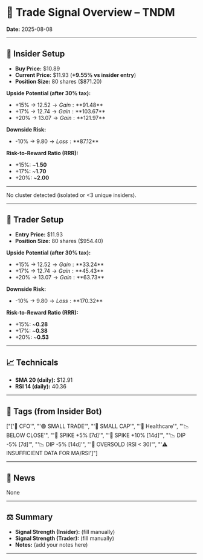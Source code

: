 
# 📝 Trade Signal Overview – TNDM

**Date:** 2025-08-08

---

## 👤 Insider Setup
- **Buy Price:** $10.89
- **Current Price:** $11.93 (**+9.55% vs insider entry**)
- **Position Size:** 80 shares ($871.20)

**Upside Potential (after 30% tax):**
- +15% → $12.52 → Gain: **$91.48**
- +17% → $12.74 → Gain: **$103.67**
- +20% → $13.07 → Gain: **$121.97**

**Downside Risk:**
- -10% → $9.80 → Loss: **$87.12**

**Risk-to-Reward Ratio (RRR):**
- +15%: ~**1.50**
- +17%: ~**1.70**
- +20%: ~**2.00**

---

No cluster detected (isolated or <3 unique insiders).

---

## 💸 Trader Setup
- **Entry Price:** $11.93
- **Position Size:** 80 shares ($954.40)

**Upside Potential (after 30% tax):**
- +15% → $12.52 → Gain: **$33.24**
- +17% → $12.74 → Gain: **$45.43**
- +20% → $13.07 → Gain: **$63.73**

**Downside Risk:**
- -10% → $9.80 → Loss: **$170.32**

**Risk-to-Reward Ratio (RRR):**
- +15%: ~**0.28**
- +17%: ~**0.38**
- +20%: ~**0.53**

---

## 📈 Technicals
- **SMA 20 (daily):** $12.91
- **RSI 14 (daily):** 40.36

---

## 🧩 Tags (from Insider Bot)
["['💼 CFO'", "'🟢 SMALL TRADE'", "'🌱 SMALL CAP'", "'🏥 Healthcare'", "'📉 BELOW CLOSE'", "'🚀 SPIKE +5% [7d]'", "'🚀 SPIKE +10% [14d]'", "'📉 DIP -5% [7d]'", "'📉 DIP -5% [14d]'", "'🔻 OVERSOLD (RSI < 30)'", "'⚠️ INSUFFICIENT DATA FOR MA/RSI']"]

---

## 📢 News
None

---

## ⚖️ Summary
- **Signal Strength (Insider):** (fill manually)
- **Signal Strength (Trader):** (fill manually)
- **Notes:** (add your notes here)

---
